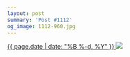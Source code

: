 ```yaml
---
layout: post
summary: 'Post #1112'
og_image: 1112-960.jpg
---
```


<p>
 <time>
  <a href="/1112">
   {{ page.date | date: "%B %-d, %Y" }}
  </a>
 </time>
 <a href="/1112">
  <img data-taken="3/15/2020" sizes="(min-width: 700px) 50vw, calc(100vw - 2rem)" src="{{ site.assets_url }}/1112-480.jpg" srcset="{{ site.assets_url }}/1112-240.jpg 240w, {{ site.assets_url }}/1112-480.jpg 480w, {{ site.assets_url }}/1112-720.jpg 720w, {{ site.assets_url }}/1112-960.jpg 960w"/>
 </a>
</p>

